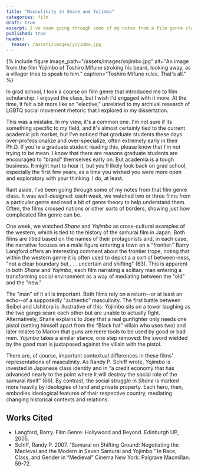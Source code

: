 ```yaml
---
title: "Masculinity in Shane and Yojimbo"
categories: film
draft: true
excerpt: I've been going through some of my notes from a film genre class I took in graduate school. One week, we watched *Shane* and *Yojimbo* as cross-cultural examples of the western, which historically commingled with the samurai film in Japan.
published: true
header:
  teaser: /assets/images/yojimbo.jpg
---
```


{% include figure image_path="/assets/images/yojimbo.jpg" alt="An image from the film Yojimbo of Toshiro Mifune stroking his beard, looking away, as a villager tries to speak to him." caption="Toshiro Mifune rules. That's all." %}

In grad school, I took a course on film genre that introduced me to film scholarship. I enjoyed the class, but I wish I'd engaged with it more. At the time, it felt a bit more like an "elective," unrelated to my archival research of LGBTQ social movement rhetoric that I explored in my dissertation.

This was a mistake. In my view, it's a common one. I'm not sure if its something specific to my field, and it's almost certainly tied to the current academic job market, but I've noticed that graduate students these days over-professionalize and over-specialize, often extremely early in their Ph.D. If you're a graduate student reading this, please know that I'm not trying to be mean. I know that there are reasons graduate students are encouraged to "brand" themselves early on. But academia is a tough business. It might hurt to hear it, but you'll likely look back on grad school, especially the first few years, as a time you wished you were more open and exploratory with your thinking. I do, at least.

Rant aside, I've been going through some of my notes from that film genre class. It was well-designed: each week, we watched two or three films from a particular genre and read a bit of genre theory to help understand them. Often, the films crossed nations or other sorts of borders, showing just how complicated film genre can be.

One week, we watched *Shane* and *Yojimbo* as cross-cultural examples of the western, which is tied to the history of the samurai film in Japan. Both films are titled based on the names of their protagonists and, in each case, the narrative focuses on a male figure entering a town on a “frontier.” Barry Langford offers an interesting comment about the frontier trope, noting that within the western genre it is often used to depict a a sort of between-ness, "not a clear boundary but . . . uncertain and shifting" (63). This is apparent in both *Shane* and *Yojimbo*, each film narrating a solitary man entering a transforming social environment as a way of mediating between the "old" and the "new."

The "man" of it all is important. Both films rely on a return--or at least an echo--of a supposedly "authentic” masculinity. The first battle between Seibei and Ushitora is illustrative of this: Yojimbo sits on a tower laughing as the two gangs scare each other but are unable to actually fight. Alternatively, Shane explains to Joey that a real gunfighter only needs one pistol (setting himself apart from the “Black hat” villain who uses two) and later relates to Marion that guns are mere tools to be used by good or bad men. *Yojimbo* takes a similar stance, one step removed: the sword wielded by the good man is juxtaposed against the villain with the pistol.

There are, of course, important contextual differences in these films' representations of masculinity. As Randy P. Schiff wrote, _Yojimbo_ is invested in Japanese class identity and in “a credit economy that has advanced nearly to the point where it will destroy the social role of the samurai itself” (66). By contrast, the social struggle in _Shane_ is marked more heavily by ideologies of land and private property. Each hero, then, embodies ideological features of their respective country, mediating changing historical contexts and relations.


## Works Cited

- Langford, Barry. Film Genre: Hollywood and Beyond. Edinburgh UP, 2005.
- Schiff, Randy P. 2007. “Samurai on Shifting Ground: Negotiating the Medieval and the Modern in Seven Samurai and Yojimbo.” In Race, Class, and Gender in “Medieval” Cinema  New York: Palgrave Macmillan. 59-72.
